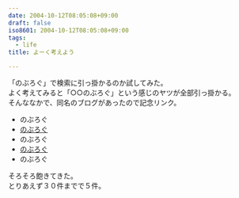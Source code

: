 ```yaml
---
date: 2004-10-12T08:05:08+09:00
draft: false
iso8601: 2004-10-12T08:05:08+09:00
tags:
  - life
title: よーく考えよう

---
```


「のぶろぐ」で検索に引っ掛かるのか試してみた。  
よく考えてみると「○○のぶろぐ」という感じのヤツが全部引っ掛かる。  
そんななかで、同名のブログがあったので記念リンク。

- のぶろぐ  
- [のぶろぐ](http://blog.livedoor.jp/takami_ya/)  
- のぶろぐ  
- [のぶろぐ](http://blog.livedoor.jp/nvk01582/)  
- のぶろぐ

そろそろ飽きてきた。  
とりあえず３０件までで５件。
